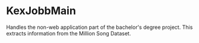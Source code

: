 KexJobbMain
===========

Handles the non-web application part of the bachelor's degree project. This extracts information from the Million Song Dataset.

